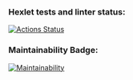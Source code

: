 ### Hexlet tests and linter status:
[![Actions Status](https://github.com/bearBenjamin/frontend-project-44/workflows/hexlet-check/badge.svg)](https://github.com/bearBenjamin/frontend-project-44/actions)
### Maintainability Badge:
[![Maintainability](https://api.codeclimate.com/v1/badges/e98323661123421a2b34/maintainability)](https://codeclimate.com/github/bearBenjamin/frontend-project-44/maintainability)

